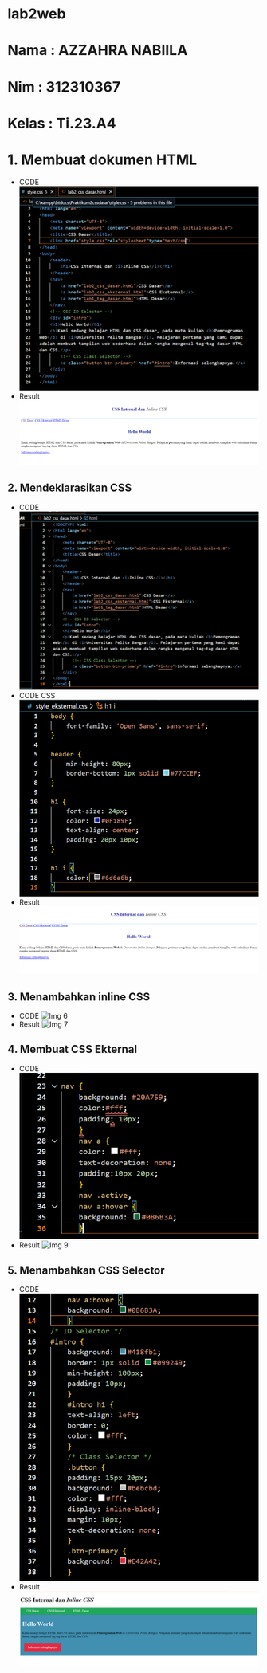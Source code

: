 # lab2web
# Nama : AZZAHRA NABIILA
# Nim : 312310367
# Kelas : Ti.23.A4
# 1. Membuat dokumen HTML
- CODE
![Img 1](screenshot/coding1.png)
- Result
![Img 2](screenshot/hasil1.png)
## 2. Mendeklarasikan CSS
- CODE
![Img 3](screenshot/coding2.png)
- CODE CSS
![Img 4](screenshot/codecss.png)
- Result
![Img 5](screenshot/hasil2.png)
## 3. Menambahkan inline CSS
- CODE
![Img 6](screenshot/coding3.png)
- Result
![Img 7](screenshot/hasil3.png)
## 4. Membuat CSS Ekternal
- CODE
![Img 8](screenshot/coding4.png)
- Result
![Img 9](screenshot/hasil4.png)
## 5. Menambahkan CSS Selector
- CODE
![Img 10](screenshot/coding5.png)
- Result
![Img 11](screenshot/hasil5.png)
